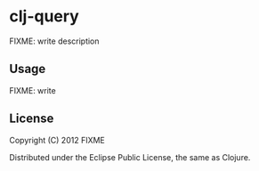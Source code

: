 # clj-query

FIXME: write description

## Usage

FIXME: write

## License

Copyright (C) 2012 FIXME

Distributed under the Eclipse Public License, the same as Clojure.
